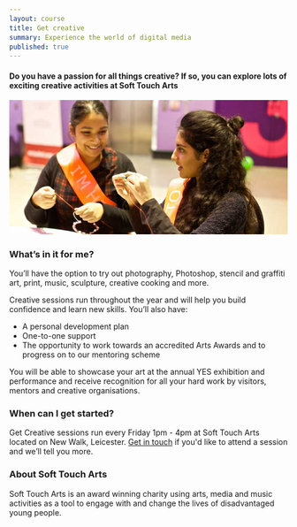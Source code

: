```yaml
---
layout: course
title: Get creative
summary: Experience the world of digital media
published: true
---
```


#### Do you have a passion for all things creative? If so, you can explore lots of exciting creative activities at Soft Touch Arts

![Two young women crafting](/img/get-creative.jpg)

### What’s in it for me? 

You’ll have the option to try out photography, Photoshop, stencil and graffiti art, print, music, sculpture, creative cooking and more.

Creative sessions run throughout the year and will help you build confidence and learn new skills. You’ll also have:

* A personal development plan 
* One-to-one support 
* The opportunity to work towards an accredited Arts Awards and to progress on to our mentoring scheme 

You will be able to showcase your art at the annual YES exhibition and performance and receive recognition for all your hard work by visitors, mentors and creative organisations.

### When can I get started? 

Get Creative sessions run every Friday 1pm - 4pm at Soft Touch Arts located on New Walk, Leicester. [Get in touch](https://www.yesproject.org/get-started/) if you'd like to attend a session and we’ll tell you more.

### About Soft Touch Arts

Soft Touch Arts is an award winning charity using arts, media and music activities as a tool to engage with and change the lives of disadvantaged young people.
